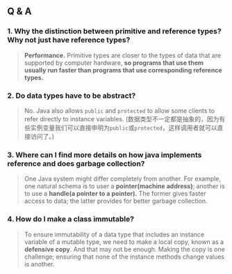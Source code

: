 
## Q & A
### 1. Why the distinction between primitive and reference types? Why not just have reference types?
> **Performance.** Primitive types are closer to the types of data that are supported by computer hardware, **so programs that use them usually run faster than programs that use corresponding reference types.**

### 2. Do data types have to be abstract?
> No. Java also allows `public` and `protected` to allow some clients to refer directly to instance variables. (数据类型不一定都是抽象的，因为有些实例变量我们可以直接申明为`public`或`protected`，这样调用者就可以直接访问了。)

### 3. Where can I find more details on how java implements reference and does garbage collection?
> One Java system might differ completely from another. For example, one natural schema is to user a **pointer(machine address)**; another is to use a **handle(a pointer to a pointer).** The former gives faster access to data; the latter provides for better garbage collection.

### 4. How do I make a class immutable?
> To ensure immutability of a data type that includes an instance variable of a mutable type, we need to make a local copy, known as a **defensive copy**. And that may not be enough. Making the copy is one challenge; ensuring that none of the instance methods change values is another.